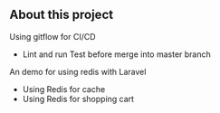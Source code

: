 ## About this project
Using gitflow for CI/CD
- Lint and run Test before merge into master branch

An demo for using redis with Laravel
- Using Redis for cache
- Using Redis for shopping cart


